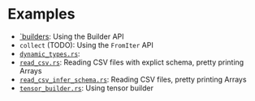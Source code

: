 # Examples

- [`builders](builders.rs): Using the Builder API
- `collect` (TODO): Using the `FromIter` API
- [`dynamic_types.rs`](dynamic_types.rs):
- [`read_csv.rs`](read_csv.rs): Reading CSV files with explict schema, pretty printing Arrays
- [`read_csv_infer_schema.rs`](read_csv_infer_schema.rs): Reading CSV files,  pretty printing Arrays
- [`tensor_builder.rs`](tensor_builder.rs): Using tensor builder
